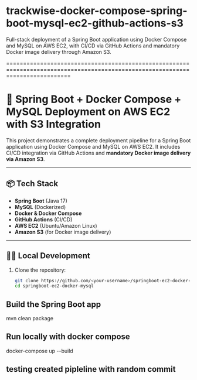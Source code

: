 # trackwise-docker-compose-spring-boot-mysql-ec2-github-actions-s3
Full-stack deployment of a Spring Boot application using Docker Compose and MySQL on AWS EC2, with CI/CD via GitHub Actions and mandatory Docker image delivery through Amazon S3.

===============================================================================================================================

# 🚀 Spring Boot + Docker Compose + MySQL Deployment on AWS EC2 with S3 Integration

This project demonstrates a complete deployment pipeline for a Spring Boot application using Docker Compose and MySQL on AWS EC2. It includes CI/CD integration via GitHub Actions and **mandatory Docker image delivery via Amazon S3**.

---

## 📦 Tech Stack

- **Spring Boot** (Java 17)
- **MySQL** (Dockerized)
- **Docker & Docker Compose**
- **GitHub Actions** (CI/CD)
- **AWS EC2** (Ubuntu/Amazon Linux)
- **Amazon S3** (for Docker image delivery)

---

## 🧑‍💻 Local Development

1. Clone the repository:
   ```bash
   git clone https://github.com/<your-username>/springboot-ec2-docker-mysql.git
   cd springboot-ec2-docker-mysql

## Build the Spring Boot app
mvn clean package

## Run locally with docker compose
docker-compose up --build

## testing created pipleline with random commit 
